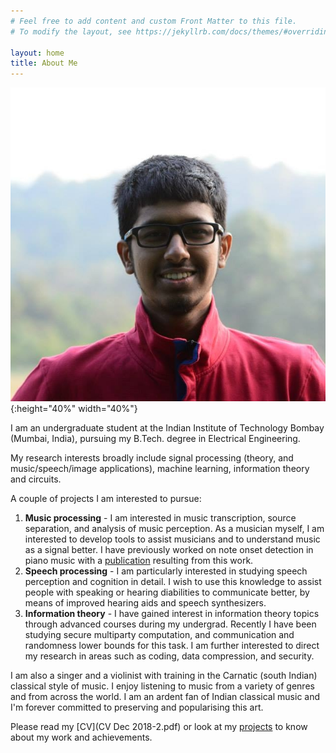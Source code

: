 ```yaml
---
# Feel free to add content and custom Front Matter to this file.
# To modify the layout, see https://jekyllrb.com/docs/themes/#overriding-theme-defaults

layout: home
title: About Me
---
```


![my photo](photo.jpg){:height="40%" width="40%"}

I am an undergraduate student at the Indian Institute of Technology Bombay (Mumbai, India), pursuing my B.Tech. degree in Electrical Engineering.

My research interests broadly include signal processing (theory, and music/speech/image applications), machine learning, information theory and circuits.

A couple of projects I am interested to pursue:
1. **Music processing** - I am interested in music transcription, source separation, and analysis of music perception. As a musician myself, I am interested to develop tools to assist musicians and to understand music as a signal better. I have previously worked on note onset detection in piano music with a [publication](https://www.ee.iitb.ac.in/student/~daplab/publications/2018/p154-subramani.pdf) resulting from this work.
1. **Speech processing** - I am particularly interested in studying speech perception and cognition in detail. I wish to use this knowledge to assist people with speaking or hearing diabilities to communicate better, by means of improved hearing aids and speech synthesizers.
1. **Information theory** - I have gained interest in information theory topics through advanced courses during my undergrad. Recently I have been studying secure multiparty computation, and communication and randomness lower bounds for this task. I am further interested to direct my research in areas such as coding, data compression, and security.

I am also a singer and a violinist with training in the Carnatic (south Indian) classical style of music. I enjoy listening to music from a variety of genres and from across the world. I am an ardent fan of Indian classical music and I'm forever committed to preserving and popularising this art.

Please read my [CV](CV Dec 2018-2.pdf) or look at my [projects](/projects) to know about my work and achievements.
